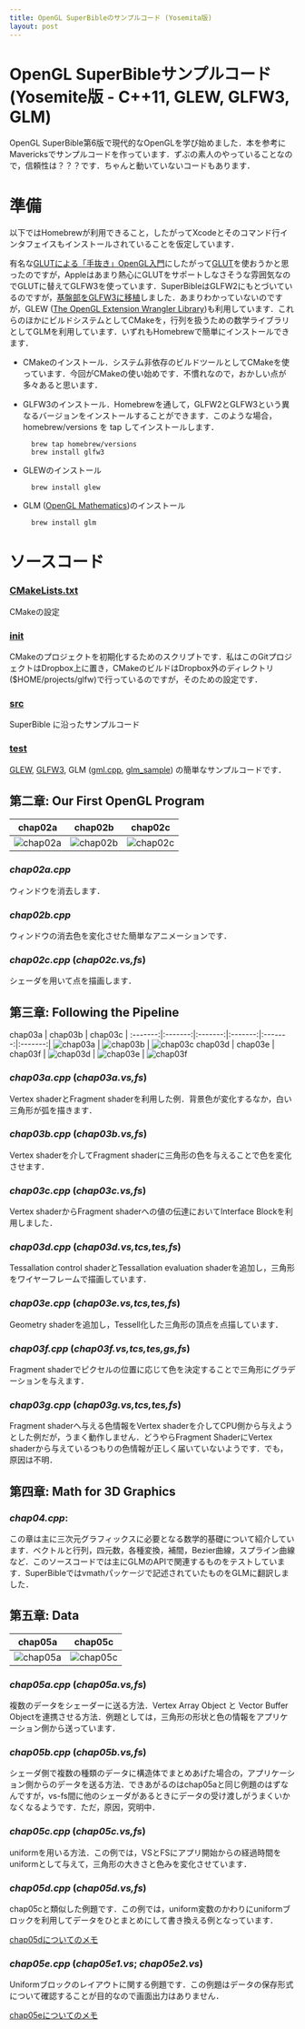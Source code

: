 ```yaml
---
title: OpenGL SuperBibleのサンプルコード (Yosemita版)
layout: post
---
```


# OpenGL SuperBibleサンプルコード (Yosemite版 - C++11, GLEW, GLFW3, GLM)

OpenGL SuperBible第6版で現代的なOpenGLを学び始めました．本を参考にMavericksでサンプルコードを作っています．ずぶの素人のやっていることなので，信頼性は？？？です．ちゃんと動いていないコードもあります．

# 準備

以下ではHomebrewが利用できること，したがってXcodeとそのコマンド行インタフェイスもインストールされていることを仮定しています．

有名な[GLUTによる「手抜き」OpenGL入門](http://www.wakayama-u.ac.jp/~tokoi/opengl/libglut.html)にしたがって[GLUT](https://www.opengl.org/resources/libraries/glut/)を使おうかと思ったのですが，Appleはあまり熱心にGLUTをサポートしなさそうな雰囲気なのでGLUTに替えてGLFW3を使っています．SuperBibleはGLFW2にもとづいているのですが，[基盤部をGLFW3に移植](https://www.evernote.com/l/AAJ-L3QOKsBJl4hyrwkC19tFfm3mFXHfcWU)しました．あまりわかっていないのですが，GLEW ([The OpenGL Extension Wrangler Library](http://glew.sourceforge.net))も利用しています．これらのほかにビルドシステムとしてCMakeを，行列を扱うための数学ライブラリとしてGLMを利用しています．いずれもHomebrewで簡単にインストールできます．

- CMakeのインストール．システム非依存のビルドツールとしてCMakeを使っています．今回がCMakeの使い始めです．不慣れなので，おかしい点が多々あると思います．

- GLFW3のインストール．Homebrewを通して，GLFW2とGLFW3という異なるバージョンをインストールすることができます．このような場合，homebrew/versions を tap してインストールします．

        brew tap homebrew/versions
        brew install glfw3

- GLEWのインストール

        brew install glew

- GLM ([OpenGL Mathematics](http://glm.g-truc.net/0.9.6/index.html))のインストール

        brew install glm

# ソースコード

### [CMakeLists.txt](/github/CMakeLists.txt)

CMakeの設定

### [init](/bin/init)

CMakeのプロジェクトを初期化するためのスクリプトです．私はこのGitプロジェクトはDropbox上に置き，CMakeのビルドはDropbox外のディレクトリ($HOME/projects/glfw)で行っているのですが，そのための設定です．

### [src](/src/)

SuperBible に沿ったサンプルコード

### [test](/src/test)

[GLEW](/src/test/glew.cpp), [GLFW3](/src/test/glfw.cpp), GLM ([gml.cpp](/src/test/glm.cpp), [glm_sample](/src/test/glm_sample.cpp)) の簡単なサンプルコードです．

## 第二章: Our First OpenGL Program

 chap02a | chap02b | chap02c |
:-------:|:-------:|:-------:|
 ![chap02a]() | ![chap02b]() | ![chap02c]()

### *chap02a.cpp*
ウィンドウを消去します．

### *chap02b.cpp*
ウィンドウの消去色を変化させた簡単なアニメーションです．

### *chap02c.cpp* (*chap02c.vs,fs*)
シェーダを用いて点を描画します．

## 第三章: Following the Pipeline

 chap03a | chap03b | chap03c |
:-------:|:-------:|:-------:|:-------:|:-------:|:-------:|
 ![chap03a]() | ![chap03b]() | ![chap03c]()
 chap03d | chap03e | chap03f |
 ![chap03d]() | ![chap03e]() | ![chap03f]()

### *chap03a.cpp* (*chap03a.vs,fs*)

Vertex shaderとFragment shaderを利用した例．背景色が変化するなか，白い三角形が弧を描きます．

### *chap03b.cpp* (*chap03b.vs,fs*)

Vertex shaderを介してFragment shaderに三角形の色を与えることで色を変化させます．

### *chap03c.cpp* (*chap03c.vs,fs*)

Vertex shaderからFragment shaderへの値の伝達においてInterface Blockを利用しました．

### *chap03d.cpp* (*chap03d.vs,tcs,tes,fs*)

Tessallation control shaderとTessallation evaluation shaderを追加し，三角形をワイヤーフレームで描画しています．

### *chap03e.cpp* (*chap03e.vs,tcs,tes,fs*)

Geometry shaderを追加し，Tessell化した三角形の頂点を点描しています．

### *chap03f.cpp* (*chap03f.vs,tcs,tes,gs,fs*)

Fragment shaderでピクセルの位置に応じて色を決定することで三角形にグラデーションを与えます．

### *chap03g.cpp* (*chap03g.vs,tcs,tes,fs*)

Fragment shaderへ与える色情報をVertex shaderを介してCPU側から与えようとした例だが，うまく動作しません．どうやらFragment ShaderにVertex shaderから与えているつもりの色情報が正しく届いていないようです．でも，原因は不明．

## 第四章: Math for 3D Graphics

### *chap04.cpp*:

この章は主に三次元グラフィックスに必要となる数学的基礎について紹介しています．ベクトルと行列，四元数，各種変換，補間，Bezier曲線，スプライン曲線など．このソースコードでは主にGLMのAPIで関連するものをテストしています．SuperBibleではvmathパッケージで記述されていたものをGLMに翻訳しました．

## 第五章: Data

 chap05a | chap05c 
:-------:|:-------:
![chap05a]() | ![chap05c]()

### *chap05a.cpp* (*chap05a.vs,fs*)

複数のデータをシェーダーに送る方法．Vertex Array Object と Vector Buffer Objectを連携させる方法．例題としては，三角形の形状と色の情報をアプリケーション側から送っています．

### *chap05b.cpp* (*chap05b.vs,fs*)

シェーダ側で複数の種類のデータに構造体でまとめあげた場合の，アプリケーション側からのデータを送る方法．できあがるのはchap05aと同じ例題のはずなんですが，vs-fs間に他のシェーダがあるときにデータの受け渡しがうまくいかなくなるようです．ただ，原因，究明中．

### *chap05c.cpp* (*chap05c.vs,fs*)

uniformを用いる方法．この例では，VSとFSにアプリ開始からの経過時間をuniformとして与えて，三角形の大きさと色みを変化させています．

### *chap05d.cpp* (*chap05d.vs,fs*)

chap05cと類似した例題です．この例では，uniform変数のかわりにuniformブロックを利用してデータをひとまとめにして書き換える例となっています．

[chap05dについてのメモ](https://www.evernote.com/l/AAJ-ksv6ZeBGt5-Nkdy-gmA9REVYAKEAjgE)

### *chap05e.cpp* (*chap05e1.vs*; *chap05e2.vs*)

Uniformブロックのレイアウトに関する例題です．この例題はデータの保存形式について確認することが目的なので画面出力はありません．
    
[chap05eについてのメモ](https://www.evernote.com/l/AAIg2cF646NCvZWxOeN_uEgvfvqUd5lvDVY)
